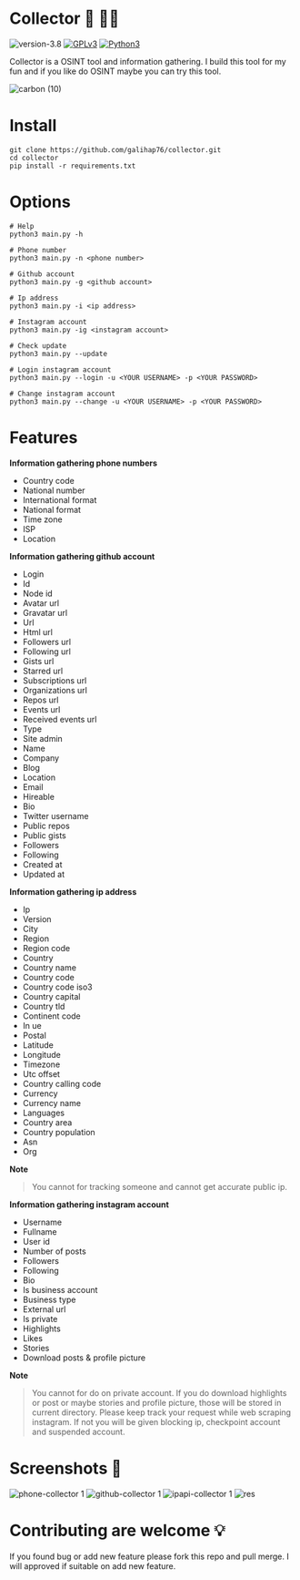 # Collector 🔎 🕵️‍♂️

![version-3.8](https://img.shields.io/badge/version-3.8-green)
[![GPLv3](https://img.shields.io/badge/license-GPLv3-blue)](https://img.shields.io/badge/license-GPLv3-blue)
[![Python3](https://img.shields.io/badge/language-Python3-red)](https://img.shields.io/badge/language-Python3-red)

Collector is a OSINT tool and information gathering. I build this tool for my fun and if you like do OSINT maybe you can try this tool.

![carbon (10)](https://user-images.githubusercontent.com/83481679/179400490-0ae38198-4792-4984-806c-c48b13806479.png)

# Install 
```
git clone https://github.com/galihap76/collector.git
cd collector 
pip install -r requirements.txt
```

# Options
```
# Help 
python3 main.py -h

# Phone number
python3 main.py -n <phone number>

# Github account
python3 main.py -g <github account>

# Ip address
python3 main.py -i <ip address>

# Instagram account
python3 main.py -ig <instagram account>

# Check update
python3 main.py --update

# Login instagram account
python3 main.py --login -u <YOUR USERNAME> -p <YOUR PASSWORD>

# Change instagram account
python3 main.py --change -u <YOUR USERNAME> -p <YOUR PASSWORD>
```

# Features 
**Information gathering phone numbers**
* Country code
* National number
* International format
* National format
* Time zone
* ISP
* Location

**Information gathering github account**
* Login
* Id
* Node id
* Avatar url
* Gravatar url
* Url
* Html url
* Followers url
* Following url
* Gists url
* Starred url
* Subscriptions url
* Organizations url
* Repos url
* Events url
* Received events url
* Type
* Site admin
* Name
* Company
* Blog
* Location
* Email
* Hireable
* Bio
* Twitter username
* Public repos
* Public gists
* Followers
* Following
* Created at
* Updated at

**Information gathering ip address**
* Ip
* Version
* City
* Region
* Region code
* Country
* Country name
* Country code
* Country code iso3
* Country capital
* Country tld
* Continent code
* In ue
* Postal
* Latitude
* Longitude
* Timezone
* Utc offset
* Country calling code
* Currency
* Currency name
* Languages
* Country area
* Country population
* Asn
* Org

**Note** 
> You cannot for tracking someone and cannot get accurate public ip.

**Information gathering instagram account**
* Username
* Fullname
* User id
* Number of posts
* Followers
* Following
* Bio
* Is business account
* Business type
* External url
* Is private
* Highlights
* Likes
* Stories
* Download posts & profile picture

**Note**  
> You cannot for do on private account. If you do download highlights or post or maybe stories and profile picture, those will be stored in current directory. Please keep track your request while web scraping instagram. If not you will be given blocking ip, checkpoint account and suspended account.

# Screenshots 📸
![phone-collector 1](https://user-images.githubusercontent.com/83481679/172454033-15d9130b-d609-45fa-b6e4-9f88d742e310.png)
![github-collector 1](https://user-images.githubusercontent.com/83481679/172418954-b9df11e9-9914-4265-b7b5-c3908438ad11.png)
![ipapi-collector 1](https://user-images.githubusercontent.com/83481679/172419647-dcc84c90-5ee9-4c62-ad55-9bb198060f39.png) 
![res](https://user-images.githubusercontent.com/83481679/179392188-77bd6d25-ecbf-4882-8e7f-bd356ac585f0.png)

# Contributing are welcome 💡
If you found bug or add new feature please fork this repo and pull merge. I will approved if suitable on add new feature.
